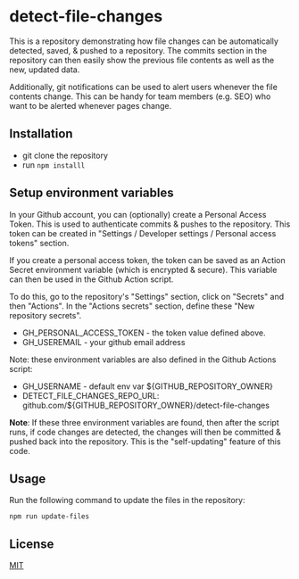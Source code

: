 # detect-file-changes

This is a repository demonstrating how file changes can be 
automatically detected, saved, & pushed to a repository. 
The commits section in the repository can then easily show the 
previous file contents as well as the new, updated data. 

Additionally, git notifications can be used to alert users 
whenever the file contents change. This can be handy for
team members (e.g. SEO) who want to be alerted whenever 
pages change.

## Installation

- git clone the repository
- run `npm installl`

## Setup environment variables

In your Github account, you can (optionally) create a Personal 
Access Token. This is used to authenticate commits & pushes to 
the repository. This token can be created in "Settings / Developer 
settings / Personal access tokens" section.

If you create a personal access token, the token can be saved as 
an Action Secret environment variable (which is encrypted & secure). 
This variable can then be used in the Github Action script.

To do this, go to the repository's "Settings" section, click on 
"Secrets" and then "Actions". In the "Actions secrets" section, 
define these "New repository secrets".

- GH_PERSONAL_ACCESS_TOKEN - the token value defined above.
- GH_USEREMAIL - your github email address

Note: these environment variables are also defined in the Github 
Actions script:

- GH_USERNAME - default env var ${GITHUB_REPOSITORY_OWNER}
- DETECT_FILE_CHANGES_REPO_URL: github.com/${GITHUB_REPOSITORY_OWNER}/detect-file-changes

**Note**: If these three environment variables are found, then 
after the script runs, if code changes are detected, the changes 
will then be committed & pushed back into the repository. This is
the "self-updating" feature of this code.

## Usage
Run the following command to update the files in the repository:
```
npm run update-files
```

## License

[MIT](./LICENSE.md)
